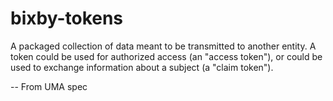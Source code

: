 # bixby-tokens

A packaged collection of data meant to be transmitted to another entity. A token could be used for authorized access (an "access token"), or could be used to exchange information about a subject (a "claim token").

-- From UMA spec